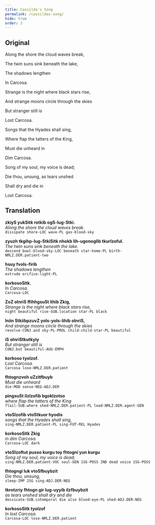 ```yaml
---
title: Cassilda's Song
permalink: /cassildas-song/
hide: true
order: 3
---
```


## Original

Along the shore the cloud waves break,

The twin suns sink beneath the lake,

The shadows lengthen

In Carcosa.

Strange is the night where black stars rise,

And strange moons circle through the skies

But stranger still is

Lost Carcosa.

Songs that the Hyades shall sing,

Where flap the tatters of the King,

Must die unheard in

Dim Carcosa.

Song of my soul, my voice is dead;

Die thou, unsung, as tears unshed

Shall dry and die in

Lost Carcosa.

## Translation

**zkiyS yukSitk rotkib ogS-lug-Stki.**<br>
_Along the shore the cloud waves break._<br>
`dissipate shore-LOC wave-PL gas-blood-sky`<br>

**zyuzh tkgihp-lug-StkiSitk nhokb lih-ugonoglib tkurlzoful.**<br>
_The twin suns sink beneath the lake._<br>
`descend bowl-blood-sky-LOC beneath star-home-PL birth-NMLZ.DER.patient-two`<br>

**hsuy fvols-firib**<br>
_The shadows lengthen_<br>
`extrude orifice-light-PL`<br>

**korkosoSitk.**<br>
_In Carcosa._<br>
`Carcosa-LOC`<br>

**ZoZ olnriS ffihhgsuSt lihib Zkig,**<br>
_Strange is the night where black stars rise,_<br>
`night beautiful rise-SUB.location star-PL black`<br>

**lniin StkiibpzuvZ yols-yols-lihib olnriS,**<br>
_And strange moons circle through the skies_<br>
`revolve-CONJ.and sky-PL-PROL child-child-star-PL beautiful`<br>

**iS olnriStkutkyiy**<br>
_But stranger still is_<br>
`CONJ.but beautiful-AUG-EMPH`<br>

**korkoso tyolzof.**<br>
_Lost Carcosa._<br>
`Carcosa lose-NMLZ.DER.patient`<br>

**fhtognzvoh uZzitfbuyb**<br>
_Must die unheard_<br>
`die-MOD sense-NEG-ADJ.DER`<br>

**pingsuSt ilzlzofib bgoklzotso**<br>
_where flap the tatters of the King_<br>
`flail-SUB.where shed-NMLZ.DER.patient-PL lead-NMLZ.DER.agent-GEN`<br>

**vtoSlzofib vtoStkuor hyodis**<br>
_songs that the Hyades shall sing,_<br>
`sing-NMLZ.DER.patient-PL sing-FUT-REL Hyades`<br>

**korkosoSitk Zkig**<br>
_in dim Carcosa._<br>
`Carcosa-LOC dark`<br>

**vtoSlzoftut pusso kurgu toy fhtogni yun kurgu**<br>
_Song of my soul, my voice is dead;_<br>
`sing-NMLZ.DER.patient-VOC soul-GEN 1SG-POSS IND dead voice 1SG-POSS`<br>

**fhtogngi luk vtoSfbuybzit**<br>
_Die thou, unsung,_<br>
`sleep-IMP 2SG sing-ADJ.DER-NEG`<br>

**tkrotzriy fhtogn gir lug-uyyib ilzfbuybzit**<br>
_as tears unshed shall dry and die_<br>
`dessicate-SUB.cotemporal die also blood-eye-PL shed-ADJ.DER-NEG`<br>

**korkosoSitk tyolzof**<br>
_In lost Carcosa._<br>
`Carcosa-LOC lose-NMLZ.DER.patient`<br>
